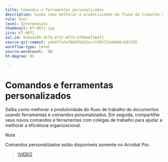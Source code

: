 ```yaml
---
title: Comandos e ferramentas personalizados
description: Saiba como melhorar a produtividade do fluxo de trabalho de documentos usando ferramentas e comandos personalizados
role: User
level: Intermediate
thumbnail: KT-9672.jpg
jira: KT-9672
exl-id: 0cbe419b-d1fd-4737-9f79-0f99b4f38df3
source-git-commit: ad54f7afa78b0fbb31eccf455723a8890cb92355
workflow-type: tm+mt
source-wordcount: '56'
ht-degree: 0%

---
```


# Comandos e ferramentas personalizados

Saiba como melhorar a produtividade do fluxo de trabalho de documentos usando ferramentas e comandos personalizados. Em seguida, compartilhe seus novos comandos e ferramentas com colegas de trabalho para ajudar a melhorar a eficiência organizacional.

>[!NOTE]
>
>Comandos personalizados estão disponíveis somente no Acrobat Pro.

>[!VIDEO](https://video.tv.adobe.com/v/340545?quality=12&learn=on&hidetitle=true)
